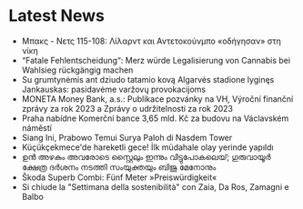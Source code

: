 # Latest News
-  Μπακς - Νετς 115-108: Λίλαρντ και Αντετοκούνμπο «οδήγησαν» στη νίκη
-  “Fatale Fehlentscheidung“: Merz würde Legalisierung von Cannabis bei Wahlsieg rückgängig machen
-  Su grumtynėmis ant dziudo tatamio kovą Algarvės stadione lyginęs Jankauskas: pasidavėme varžovų provokacijoms
-  MONETA Money Bank, a.s.: Publikace pozvánky na VH, Výroční finanční zprávy za rok 2023 a Zprávy o udržitelnosti za rok 2023
-  Praha nabídne Komerční bance 3,65 mld. Kč za budovu na Václavském náměstí
-  Siang Ini, Prabowo Temui Surya Paloh di Nasdem Tower
-  Küçükçekmece'de hareketli gece! İlk müdahale olay yerinde yapıldı
-  ഉൻ അഴകും അവരോടെ സ്റ്റൈലും ഇന്നും വിട്ടുപോകലെയ്; ഗുരുവായൂർ ക്ഷേത്ര ദർശനം നടത്തി സംയുക്തയും ബിജു മേനോനും
-  Škoda Superb Combi: Fünf Meter »Preiswürdigkeit«
-  Si chiude la "Settimana della sostenibilità" con Zaia, Da Ros, Zamagni e Balbo
